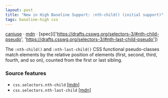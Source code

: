```yaml
---
layout: post
title: "New in High Baseline Support: :nth-child() (initial support)"
tags: baseline-high css
---
```


[caniuse](https://caniuse.com/?search=nth-child) · [mdn](https://developer.mozilla.org/en-US/search?q=:nth-child() (initial support)) · [spec](['https://drafts.csswg.org/selectors-3/#nth-child-pseudo', 'https://drafts.csswg.org/selectors-3/#nth-last-child-pseudo'])

The `:nth-child()` and `:nth-last-child()` CSS functional pseudo-classes match elements by the relative position of elements (first, second, third, fourth, and so on), counted from the first or last sibling.

### Source features

- ``css.selectors.nth-child`` [[mdn]](https://developer.mozilla.org/en-US/search?q=css.selectors.nth-child)
- ``css.selectors.nth-last-child`` [[mdn]](https://developer.mozilla.org/en-US/search?q=css.selectors.nth-last-child)
